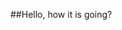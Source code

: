 ##Hello, how it is going?


<!---
Rxnel-ysr/Rxnel-ysr is a ✨ special ✨ repository because its `README.md` (this file) appears on your GitHub profile.
You can click the Preview link to take a look at your changes.
--->
